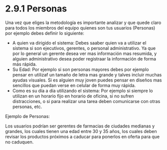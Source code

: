 # 2.9.1 Personas

Una vez que eliges la metodología es importante analizar y que quede claro para todos los miembros del equipo quienes son tus usuarios \(Personas\) por ejemplo debes definir lo siguiente:

* A quien va dirigido el sistema: Debes saaber quien va a utilizar el sistema si son ejecutivos, gerentes, o personal administrativo. Ya que por lo general un gerente desea ver mas información mas resumida, y alguien administrativo desea poder registraar la información de forma más rápida.
* Su Edad: Por ejemplo si son personas mayores debes por ejemplo pensar en utilizaf un tamaño de letra mas grande y talves incluir muchas ayudas visuales.  Si es alguien muy joven puedes  pensar en diseños mas sencillos que puedan verse en celular de forma muy rápida.
* Como es su día a día utilizando el sistema: Por ejemplo si siempre lo utilizan en un horario fijo en horario de oficina, si no sufren distracciones, o si para realizar una tarea deben comunicarse con otras personas, etc. 

Ejemplo de Personas:

Los usuarios podrían ser gerentes de farmacias de ciudades medianas y grandes, los cuales tienen una edad entre 30 y 35 años, los cuales deben revisar los productos próximos a caducar para ponerlos en oferta para que no caduquen.

